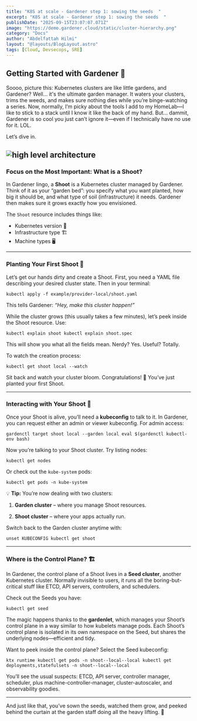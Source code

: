 ```yaml
---
title: "K8S at scale - Gardener step 1: sowing the seeds  "
excerpt: "K8S at scale - Gardener step 1: sowing the seeds  "
publishDate: "2025-09-15T23:07:07.071Z"
image: "https://demo.gardener.cloud/static/cluster-hierarchy.png"
category: "Docs"
author: "Abdelfattah Hilmi"
layout: "@layouts/BlogLayout.astro"
tags: [Cloud, Devsecops, SRE]
---
```


## Getting Started with Gardener 🌱

Soooo, picture this: Kubernetes clusters are like little gardens, and Gardener? Well… it's the ultimate garden manager. It waters your clusters, trims the weeds, and makes sure nothing dies while you’re binge-watching a series. Now, normally, I’m picky about the tools I add to my HomeLab—I like to stick to a stack until I know it like the back of my hand. But… dammit, Gardener is so cool you just can’t ignore it—even if I technically have no use for it. LOL.

Let’s dive in.


![high level architecture](https://demo.gardener.cloud/static/cluster-hierarchy.png)
---

### Focus on the Most Important: What is a Shoot?

In Gardener lingo, a **Shoot** is a Kubernetes cluster managed by Gardener. Think of it as your “garden bed”: you specify what you want planted, how big it should be, and what type of soil (infrastructure) it needs. Gardener then makes sure it grows exactly how you envisioned.

The `Shoot` resource includes things like:

- Kubernetes version 🌟
- Infrastructure type 🏗️
- Machine types 🖥️


---

### Planting Your First Shoot 🌿

Let’s get our hands dirty and create a Shoot. First, you need a YAML file describing your desired cluster state. Then in your terminal:

`kubectl apply -f example/provider-local/shoot.yaml`

This tells Gardener: _“Hey, make this cluster happen!”_

While the cluster grows (this usually takes a few minutes), let’s peek inside the Shoot resource. Use:

`kubectl explain shoot kubectl explain shoot.spec`

This will show you what all the fields mean. Nerdy? Yes. Useful? Totally.

To watch the creation process:

`kubectl get shoot local --watch`

Sit back and watch your cluster bloom. Congratulations! 🎉 You’ve just planted your first Shoot.

---

### Interacting with Your Shoot 🌻

Once your Shoot is alive, you’ll need a **kubeconfig** to talk to it. In Gardener, you can request either an admin or viewer kubeconfig. For admin access:

`gardenctl target shoot local --garden local eval $(gardenctl kubectl-env bash)`

Now you’re talking to your Shoot cluster. Try listing nodes:

`kubectl get nodes`

Or check out the `kube-system` pods:

`kubectl get pods -n kube-system`

💡 **Tip:** You’re now dealing with two clusters:

1. **Garden cluster** – where you manage Shoot resources.
    
2. **Shoot cluster** – where your apps actually run.
    

Switch back to the Garden cluster anytime with:

`unset KUBECONFIG kubectl get shoot`

---

### Where is the Control Plane? 🏗️

In Gardener, the control plane of a Shoot lives in a **Seed cluster**, another Kubernetes cluster. Normally invisible to users, it runs all the boring-but-critical stuff like ETCD, API servers, controllers, and schedulers.

Check out the Seeds you have:

`kubectl get seed`

The magic happens thanks to the **gardenlet**, which manages your Shoot’s control plane in a way similar to how kubelets manage pods. Each Shoot’s control plane is isolated in its own namespace on the Seed, but shares the underlying nodes—efficient and tidy.

Want to peek inside the control plane? Select the Seed kubeconfig:

`ktx runtime kubectl get pods -n shoot--local--local kubectl get deployments,statefulsets -n shoot--local--local`

You’ll see the usual suspects: ETCD, API server, controller manager, scheduler, plus machine-controller-manager, cluster-autoscaler, and observability goodies.

---

And just like that, you’ve sown the seeds, watched them grow, and peeked behind the curtain at the garden staff doing all the heavy lifting. 🌱
